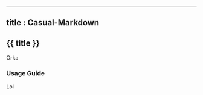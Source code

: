 -----------------------------------------------------------------------------
title   : Casual-Markdown 
-----------------------------------------------------------------------------

## {{ title }} 

Orka

### Usage Guide

Lol